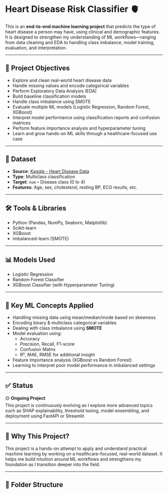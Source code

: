 # Heart Disease Risk Classifier 🫀

This is an **end-to-end machine learning project** that predicts the type of heart disease a person may have, using clinical and demographic features. It is designed to strengthen my understanding of ML workflows—ranging from data cleaning and EDA to handling class imbalance, model training, evaluation, and interpretation.

---

## 🚀 Project Objectives

- Explore and clean real-world heart disease data
- Handle missing values and encode categorical variables
- Perform Exploratory Data Analysis (EDA)
- Build baseline classification models
- Handle class imbalance using SMOTE
- Evaluate multiple ML models (Logistic Regression, Random Forest, XGBoost)
- Interpret model performance using classification reports and confusion matrices
- Perform feature importance analysis and hyperparameter tuning
- Learn and grow hands-on ML skills through a healthcare-focused use case

---

## 📌 Dataset

- **Source**: [Kaggle - Heart Disease Data](https://www.kaggle.com/datasets/redwankarimsony/heart-disease-data)
- **Type**: Multiclass classification  
- **Target**: `num` – Disease class (0 to 4)  
- **Features**: Age, sex, cholesterol, resting BP, ECG results, etc.

---

## 🛠️ Tools & Libraries

- Python (Pandas, NumPy, Seaborn, Matplotlib)
- Scikit-learn
- XGBoost
- imbalanced-learn (SMOTE)

---

## 📊 Models Used

- Logistic Regression
- Random Forest Classifier
- XGBoost Classifier (with Hyperparameter Tuning)

---

## 🧠 Key ML Concepts Applied

- Handling missing data using mean/median/mode based on skewness
- Encoding binary & multiclass categorical variables
- Dealing with class imbalance using **SMOTE**
- Model evaluation using:
  - Accuracy
  - Precision, Recall, F1-score
  - Confusion Matrix
  - R², MAE, RMSE for additional insight
- Feature Importance analysis (XGBoost vs Random Forest)
- Learning to interpret poor model performance in imbalanced settings

---

## ✅ Status

🟡 **Ongoing Project**  
This project is continuously evolving as I explore more advanced topics such as SHAP explainability, threshold tuning, model ensembling, and deployment using FastAPI or Streamlit.

---

## 📌 Why This Project?

This project is a hands-on attempt to apply and understand practical machine learning by working on a healthcare-focused, real-world dataset. It helps me build intuition around ML workflows and strengthens my foundation as I transition deeper into the field.

---

## 📂 Folder Structure

